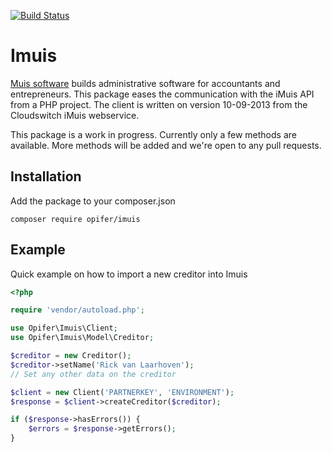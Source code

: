 [![Build Status](https://travis-ci.org/Opifer/Imuis.svg)](https://travis-ci.org/Opifer/Imuis)

# Imuis

[Muis software](https://www.muis.nl/) builds administrative software for accountants and entrepreneurs.
This package eases the communication with the iMuis API from a PHP project.
The client is written on version 10-09-2013 from the Cloudswitch iMuis webservice.

This package is a work in progress. Currently only a few methods are available. More methods will be added and we're open to any pull requests.

Installation
------------

Add the package to your composer.json

    composer require opifer/imuis

Example
-------

Quick example on how to import a new creditor into Imuis

```php
<?php

require 'vendor/autoload.php';

use Opifer\Imuis\Client;
use Opifer\Imuis\Model\Creditor;

$creditor = new Creditor();
$creditor->setName('Rick van Laarhoven');
// Set any other data on the creditor

$client = new Client('PARTNERKEY', 'ENVIRONMENT');
$response = $client->createCreditor($creditor);

if ($response->hasErrors()) {
    $errors = $response->getErrors();
}
```
